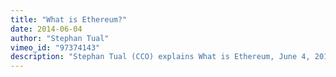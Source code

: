 ```yaml
---
title: "What is Ethereum?"
date: 2014-06-04
author: "Stephan Tual"
vimeo_id: "97374143"
description: "Stephan Tual (CCO) explains What is Ethereum, June 4, 2014"
---
```

